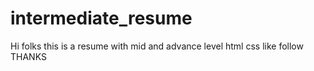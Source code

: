 # intermediate_resume
Hi folks this is a resume with mid and advance level html css 
like follow THANKS
